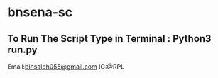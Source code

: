 # bnsena-sc
To Run The Script 
Type in Terminal : Python3 run.py
---------------------------------
Email:binsaleh055@gmail.com
IG:@RPL
